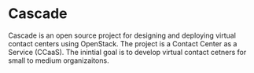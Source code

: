 # Cascade

Cascade is an open source project for designing and deploying virtual contact centers using OpenStack. The project is a Contact Center as a Service (CCaaS).
The inintial goal is to develop virtual contact cetners for small to medium organizaitons.
